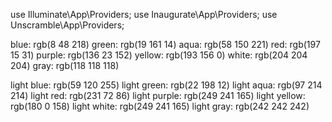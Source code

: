 use Illuminate\App\Providers;
use Inaugurate\App\Providers;
use Unscramble\App\Providers;

blue: rgb(8 48 218)
green: rgb(19 161 14)
aqua: rgb(58 150 221)
red: rgb(197 15 31)
purple: rgb(136 23 152)
yellow: rgb(193 156 0)
white: rgb(204 204 204)
gray: rgb(118 118 118)

light blue: rgb(59 120 255)
light green: rgb(22 198 12)
light aqua: rgb(97 214 214)
light red: rgb(231 72 86)
light purple: rgb(249 241 165)
light yellow: rgb(180 0 158)
light white: rgb(249 241 165)
light gray: rgb(242 242 242)